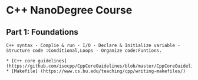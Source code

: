 # C++ NanoDegree Course

## Part 1: Foundations
	C++ syntax - Complie & run - I/O - Declare & Initialize variable - Structure code :Conditional,Loops - Organize code:Funtions.
	
	* [C++ core guidelines] (https://github.com/isocpp/CppCoreGuidelines/blob/master/CppCoreGuidelines.md)
	* [Makefile] (https://www.cs.bu.edu/teaching/cpp/writing-makefiles/)
	
	
